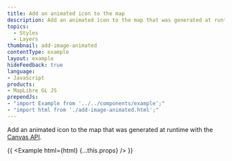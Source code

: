 ```yaml
---
title: Add an animated icon to the map
description: Add an animated icon to the map that was generated at runtime with the Canvas API.
topics:
  - Styles
  - Layers
thumbnail: add-image-animated
contentType: example
layout: example
hideFeedback: true
language:
- JavaScript
products:
- MapLibre GL JS
prependJs:
- "import Example from '../../components/example';"
- "import html from './add-image-animated.html';"
---
```


Add an animated icon to the map that was generated at runtime with the [Canvas API](https://developer.mozilla.org/en-US/docs/Web/API/Canvas_API).

{{ <Example html={html} {...this.props} /> }}
